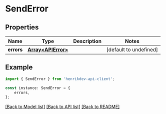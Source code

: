 # SendError


## Properties

Name | Type | Description | Notes
------------ | ------------- | ------------- | -------------
**errors** | [**Array&lt;APIError&gt;**](APIError.md) |  | [default to undefined]

## Example

```typescript
import { SendError } from 'henrikdev-api-client';

const instance: SendError = {
    errors,
};
```

[[Back to Model list]](../README.md#documentation-for-models) [[Back to API list]](../README.md#documentation-for-api-endpoints) [[Back to README]](../README.md)
